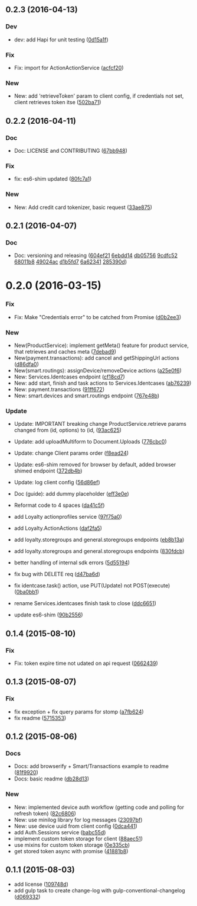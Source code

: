 <a name="0.2.3"></a>
## 0.2.3 (2016-04-13)


### Dev

* dev: add Hapi for unit testing
 ([0d15a1f](https://github.com/secucard/secucard-connect-javascript-sdk/commit/0d15a1f))

### Fix

* Fix: import for ActionActionService
 ([acfcf20](https://github.com/secucard/secucard-connect-javascript-sdk/commit/acfcf20))

### New

* New: add 'retrieveToken' param to client config, if credentials not set, client retrieves token itse ([502ba71](https://github.com/secucard/secucard-connect-javascript-sdk/commit/502ba71))


<a name="0.2.2"></a>
## 0.2.2 (2016-04-11)

### Doc

* Doc: LICENSE and CONTRIBUTING
 ([67bb948](https://github.com/secucard/secucard-connect-javascript-sdk/commit/67bb948))

### Fix

* fix:  es6-shim updated
 ([80fc7a1](https://github.com/secucard/secucard-connect-javascript-sdk/commit/80fc7a1))

### New

* New: Add credit card tokenizer, basic request
 ([33ae875](https://github.com/secucard/secucard-connect-javascript-sdk/commit/33ae875))



<a name="0.2.1"></a>
## 0.2.1 (2016-04-07)


### Doc

* Doc: versioning and releasing
 ([604ef21](https://github.com/secucard/secucard-connect-javascript-sdk/commit/604ef21) [6ebdd14](https://github.com/secucard/secucard-connect-javascript-sdk/commit/6ebdd14) [db05756](https://github.com/secucard/secucard-connect-javascript-sdk/commit/db05756) [9cdfc52](https://github.com/secucard/secucard-connect-javascript-sdk/commit/9cdfc52) [68011b8](https://github.com/secucard/secucard-connect-javascript-sdk/commit/68011b8) [49024ac](https://github.com/secucard/secucard-connect-javascript-sdk/commit/49024ac) [d1b5fd7](https://github.com/secucard/secucard-connect-javascript-sdk/commit/d1b5fd7) [6a62341](https://github.com/secucard/secucard-connect-javascript-sdk/commit/6a62341) [285390d](https://github.com/secucard/secucard-connect-javascript-sdk/commit/285390d))

<a name="0.2.0"></a>
# 0.2.0 (2016-03-15)


### Fix

* Fix: Make "Credentials error" to be catched from Promise
 ([d0b2ee3](https://github.com/secucard/secucard-connect-javascript-sdk/commit/d0b2ee3))

### New

* New(ProductService): implement getMeta() feature for product service, that retrieves and caches meta ([7debad9](https://github.com/secucard/secucard-connect-javascript-sdk/commit/7debad9))
* New(payment.transactions): add cancel and getShippingUrl actions
 ([d86dfa0](https://github.com/secucard/secucard-connect-javascript-sdk/commit/d86dfa0))
* New(smart.routings): assignDevice/removeDevice actions
 ([a25e0f6](https://github.com/secucard/secucard-connect-javascript-sdk/commit/a25e0f6))
* New: Services.Identcases endpoint
 ([cf18cd7](https://github.com/secucard/secucard-connect-javascript-sdk/commit/cf18cd7))
* New: add start, finish and task actions to Services.Identcases
 ([ab76239](https://github.com/secucard/secucard-connect-javascript-sdk/commit/ab76239))
* New: payment.transactions
 ([91ff672](https://github.com/secucard/secucard-connect-javascript-sdk/commit/91ff672))
* New: smart.devices and smart.routings endpoint
 ([767e48b](https://github.com/secucard/secucard-connect-javascript-sdk/commit/767e48b))

### Update

* Update: IMPORTANT breaking change ProductService.retrieve params changed from (id, options) to (id,  ([93ac625](https://github.com/secucard/secucard-connect-javascript-sdk/commit/93ac625))
* Update: add uploadMultiform to Document.Uploads
 ([776cbc0](https://github.com/secucard/secucard-connect-javascript-sdk/commit/776cbc0))
* Update: change Client params order
 ([f8ead24](https://github.com/secucard/secucard-connect-javascript-sdk/commit/f8ead24))
* Update: es6-shim removed for browser by default, added browser shimed endpoint
 ([372db4b](https://github.com/secucard/secucard-connect-javascript-sdk/commit/372db4b))
* Update: log client config
 ([56d86ef](https://github.com/secucard/secucard-connect-javascript-sdk/commit/56d86ef))

* Doc (guide): add dummy placeholder
 ([eff3e0e](https://github.com/secucard/secucard-connect-javascript-sdk/commit/eff3e0e))
* Reformat code to 4 spaces
 ([da41c5f](https://github.com/secucard/secucard-connect-javascript-sdk/commit/da41c5f))
* add Loyalty actionprofiles service
 ([97f75a0](https://github.com/secucard/secucard-connect-javascript-sdk/commit/97f75a0))
* add Loyalty.ActionActions
 ([daf2fa5](https://github.com/secucard/secucard-connect-javascript-sdk/commit/daf2fa5))
* add loyalty.storegroups and general.storegroups endpoints
 ([eb8b13a](https://github.com/secucard/secucard-connect-javascript-sdk/commit/eb8b13a))
* add loyalty.storegroups and general.storegroups endpoints
 ([830fdcb](https://github.com/secucard/secucard-connect-javascript-sdk/commit/830fdcb))
* better handling of internal sdk errors
 ([5d55194](https://github.com/secucard/secucard-connect-javascript-sdk/commit/5d55194))
* fix bug with DELETE req
 ([d47ba6d](https://github.com/secucard/secucard-connect-javascript-sdk/commit/d47ba6d))
* fix identcase.task() action, use PUT(Update) not POST(execute)
 ([0ba0bb1](https://github.com/secucard/secucard-connect-javascript-sdk/commit/0ba0bb1))
* rename Services.identcases finish task to close
 ([ddc6651](https://github.com/secucard/secucard-connect-javascript-sdk/commit/ddc6651))
* update es6-shim
 ([90b2556](https://github.com/secucard/secucard-connect-javascript-sdk/commit/90b2556))



<a name="0.1.4"></a>
## 0.1.4 (2015-08-10)


### Fix

* Fix: token expire time not udated on api request
 ([0662439](https://github.com/secucard/secucard-connect-javascript-sdk/commit/0662439))



<a name="0.1.3"></a>
## 0.1.3 (2015-08-07)


### Fix

* fix exception + fix query params for stomp
 ([a7fb624](https://github.com/secucard/secucard-connect-javascript-sdk/commit/a7fb624))
* fix readme
 ([5715353](https://github.com/secucard/secucard-connect-javascript-sdk/commit/5715353))



<a name="0.1.2"></a>
## 0.1.2 (2015-08-06)


### Docs

* Docs: add browserify + Smart/Transactions example to readme
 ([81f9920](https://github.com/secucard/secucard-connect-javascript-sdk/commit/81f9920))
* Docs: basic readme
 ([db28d13](https://github.com/secucard/secucard-connect-javascript-sdk/commit/db28d13))

### New

* New: implemented device auth workflow (getting code and polling for refresh token)
 ([82c6806](https://github.com/secucard/secucard-connect-javascript-sdk/commit/82c6806))
* New: use minilog library for log messages
 ([23097bf](https://github.com/secucard/secucard-connect-javascript-sdk/commit/23097bf))
* New: use device uuid from client config
 ([0dca441](https://github.com/secucard/secucard-connect-javascript-sdk/commit/0dca441))
* add Auth.Sessions service
 ([babc55d](https://github.com/secucard/secucard-connect-javascript-sdk/commit/babc55d))
* implement custom token storage for client
 ([88aec51](https://github.com/secucard/secucard-connect-javascript-sdk/commit/88aec51))
* use mixins for custom token storage
 ([0e335cb](https://github.com/secucard/secucard-connect-javascript-sdk/commit/0e335cb))
* get stored token async with promise
 ([41881b8](https://github.com/secucard/secucard-connect-javascript-sdk/commit/41881b8))

<a name="0.1.1"></a>
## 0.1.1 (2015-08-03)


* add license
 ([109748d](https://github.com/secucard/secucard-connect-javascript-client-lib/commit/109748d))
* add gulp task to create change-log with gulp-conventional-changelog
 ([d069332](https://github.com/secucard/secucard-connect-javascript-client-lib/commit/d069332))



